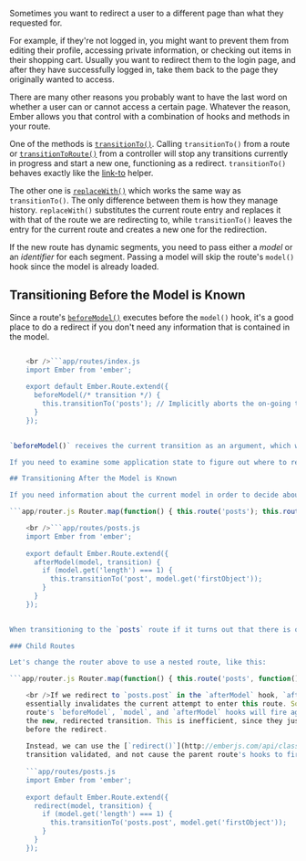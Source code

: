 Sometimes you want to redirect a user to a different page than what they requested for.

For example, if they're not logged in, you might want to prevent them from editing their profile, accessing private information, or checking out items in their shopping cart. Usually you want to redirect them to the login page, and after they have successfully logged in, take them back to the page they originally wanted to access.

There are many other reasons you probably want to have the last word on whether a user can or cannot access a certain page. Whatever the reason, Ember allows you that control with a combination of hooks and methods in your route.

One of the methods is [`transitionTo()`](http://emberjs.com/api/classes/Ember.Route.html#method_transitionTo). Calling `transitionTo()` from a route or [`transitionToRoute()`](http://emberjs.com/api/classes/Ember.Controller.html#method_transitionToRoute) from a controller will stop any transitions currently in progress and start a new one, functioning as a redirect. `transitionTo()` behaves exactly like the [link-to](../../templates/links) helper.

The other one is [`replaceWith()`](http://emberjs.com/api/classes/Ember.Route.html#method_replaceWith) which works the same way as `transitionTo()`. The only difference between them is how they manage history. `replaceWith()` substitutes the current route entry and replaces it with that of the route we are redirecting to, while `transitionTo()` leaves the entry for the current route and creates a new one for the redirection.

If the new route has dynamic segments, you need to pass either a *model* or an *identifier* for each segment. Passing a model will skip the route's `model()` hook since the model is already loaded.

## Transitioning Before the Model is Known

Since a route's [`beforeModel()`](http://emberjs.com/api/classes/Ember.Route.html#method_beforeModel) executes before the `model()` hook, it's a good place to do a redirect if you don't need any information that is contained in the model.

```app/router.js Router.map(function() { this.route('posts'); });

    <br />```app/routes/index.js
    import Ember from 'ember';
    
    export default Ember.Route.extend({
      beforeModel(/* transition */) {
        this.transitionTo('posts'); // Implicitly aborts the on-going transition.
      }
    });
    

`beforeModel()` receives the current transition as an argument, which we can store and retry later. This allows us to return the user back to the original route. For example, we might redirect a user to the login page when they try to edit their profile, and immediately redirect them back to the edit page once they have successfully logged in. See [Storing and Retrying a Transition](../preventing-and-retrying-transitions/#toc_storing-and-retrying-a-transition) for how to do that.

If you need to examine some application state to figure out where to redirect, you might use a [service](../../applications/services).

## Transitioning After the Model is Known

If you need information about the current model in order to decide about redirection, you can use the [`afterModel()`](http://emberjs.com/api/classes/Ember.Route.html#method_afterModel) hook. It receives the resolved model as the first parameter and the transition as the second one. For example:

```app/router.js Router.map(function() { this.route('posts'); this.route('post', { path: '/post/:post_id' }); });

    <br />```app/routes/posts.js
    import Ember from 'ember';
    
    export default Ember.Route.extend({
      afterModel(model, transition) {
        if (model.get('length') === 1) {
          this.transitionTo('post', model.get('firstObject'));
        }
      }
    });
    

When transitioning to the `posts` route if it turns out that there is only one post, the current transition will be aborted in favor of redirecting to the `PostRoute` with the single post object being its model.

### Child Routes

Let's change the router above to use a nested route, like this:

```app/router.js Router.map(function() { this.route('posts', function() { this.route('post', { path: '/:post_id' }); }); });

    <br />If we redirect to `posts.post` in the `afterModel` hook, `afterModel`
    essentially invalidates the current attempt to enter this route. So the `posts`
    route's `beforeModel`, `model`, and `afterModel` hooks will fire again within
    the new, redirected transition. This is inefficient, since they just fired
    before the redirect.
    
    Instead, we can use the [`redirect()`](http://emberjs.com/api/classes/Ember.Route.html#method_redirect) method, which will leave the original
    transition validated, and not cause the parent route's hooks to fire again:
    
    ```app/routes/posts.js
    import Ember from 'ember';
    
    export default Ember.Route.extend({
      redirect(model, transition) {
        if (model.get('length') === 1) {
          this.transitionTo('posts.post', model.get('firstObject'));
        }
      }
    });